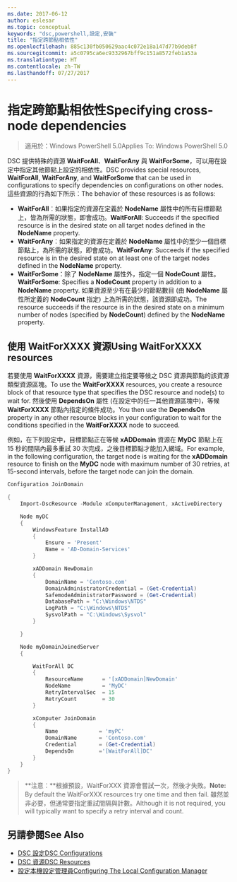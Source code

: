 ```yaml
---
ms.date: 2017-06-12
author: eslesar
ms.topic: conceptual
keywords: "dsc,powershell,設定,安裝"
title: "指定跨節點相依性"
ms.openlocfilehash: 885c130fb050629aac4c072e18a147d77b9deb8f
ms.sourcegitcommit: a5c0795ca6ec9332967bff9c151a8572feb1a53a
ms.translationtype: HT
ms.contentlocale: zh-TW
ms.lasthandoff: 07/27/2017
---
```

# <a name="specifying-cross-node-dependencies"></a><span data-ttu-id="baf03-103">指定跨節點相依性</span><span class="sxs-lookup"><span data-stu-id="baf03-103">Specifying cross-node dependencies</span></span>

> <span data-ttu-id="baf03-104">適用於：Windows PowerShell 5.0</span><span class="sxs-lookup"><span data-stu-id="baf03-104">Applies To: Windows PowerShell 5.0</span></span>

<span data-ttu-id="baf03-105">DSC 提供特殊的資源 **WaitForAll**、**WaitForAny** 與 **WaitForSome**，可以用在設定中指定其他節點上設定的相依性。</span><span class="sxs-lookup"><span data-stu-id="baf03-105">DSC provides special resources, **WaitForAll**, **WaitForAny**, and **WaitForSome** that can be used in configurations to specify dependencies on configurations on other nodes.</span></span> <span data-ttu-id="baf03-106">這些資源的行為如下所示︰</span><span class="sxs-lookup"><span data-stu-id="baf03-106">The behavior of these resources is as follows:</span></span>

* <span data-ttu-id="baf03-107">**WaitForAll**︰如果指定的資源在定義於 **NodeName** 屬性中的所有目標節點上，皆為所需的狀態，即會成功。</span><span class="sxs-lookup"><span data-stu-id="baf03-107">**WaitForAll**: Succeeds if the specified resource is in the desired state on all target nodes defined in the **NodeName** property.</span></span>
* <span data-ttu-id="baf03-108">**WaitForAny**︰如果指定的資源在定義於 **NodeName** 屬性中的至少一個目標節點上，為所需的狀態，即會成功。</span><span class="sxs-lookup"><span data-stu-id="baf03-108">**WaitForAny**: Succeeds if the specified resource is in the desired state on at least one of the target nodes defined in the **NodeName** property.</span></span>
* <span data-ttu-id="baf03-109">**WaitForSome**：除了 **NodeName** 屬性外，指定一個 **NodeCount** 屬性。</span><span class="sxs-lookup"><span data-stu-id="baf03-109">**WaitForSome**: Specifies a **NodeCount** property in addition to a **NodeName** property.</span></span> <span data-ttu-id="baf03-110">如果資源至少有在最少的節點數目 (由 **NodeName** 屬性所定義的 **NodeCount** 指定) 上為所需的狀態，該資源即成功。</span><span class="sxs-lookup"><span data-stu-id="baf03-110">The resource succeeds if the resource is in the desired state on a minimum number of nodes (specified by **NodeCount**) defined by the **NodeName** property.</span></span> 

## <a name="using-waitforxxxx-resources"></a><span data-ttu-id="baf03-111">使用 WaitForXXXX 資源</span><span class="sxs-lookup"><span data-stu-id="baf03-111">Using WaitForXXXX resources</span></span>

<span data-ttu-id="baf03-112">若要使用 **WaitForXXXX** 資源，需要建立指定要等候之 DSC 資源與節點的該資源類型資源區塊。</span><span class="sxs-lookup"><span data-stu-id="baf03-112">To use the **WaitForXXXX** resources, you create a resource block of that resource type that specifies the DSC resource and node(s) to wait for.</span></span> <span data-ttu-id="baf03-113">然後使用 **DependsOn** 屬性 (在設定中的任一其他資源區塊中)，等候 **WaitForXXXX** 節點內指定的條件成功。</span><span class="sxs-lookup"><span data-stu-id="baf03-113">You then use the **DependsOn** property in any other resource blocks in your configuration to wait for the conditions specified in the **WaitForXXXX** node to succeed.</span></span>

<span data-ttu-id="baf03-114">例如，在下列設定中，目標節點正在等候 **xADDomain** 資源在 **MyDC** 節點上在 15 秒的間隔內最多重試 30 次完成，之後目標節點才能加入網域。</span><span class="sxs-lookup"><span data-stu-id="baf03-114">For example, in the following configuration, the target node is waiting for the **xADDomain** resource to finish on the **MyDC** node with maximum number of 30 retries, at 15-second intervals, before the target node can join the domain.</span></span>

```powershell
Configuration JoinDomain

{
    Import-DscResource -Module xComputerManagement, xActiveDirectory

    Node myDC
    {
        WindowsFeature InstallAD
        {
            Ensure = 'Present' 
            Name = 'AD-Domain-Services' 
        }

        xADDomain NewDomain 
        { 
            DomainName = 'Contoso.com'            
            DomainAdministratorCredential = (Get-Credential)
            SafemodeAdministratorPassword = (Get-Credential)
            DatabasePath = "C:\Windows\NTDS"
            LogPath = "C:\Windows\NTDS"
            SysvolPath = "C:\Windows\Sysvol"
        }

    }

    Node myDomainJoinedServer
    {

        WaitForAll DC
        {
            ResourceName      = '[xADDomain]NewDomain'
            NodeName          = 'MyDC'
            RetryIntervalSec  = 15
            RetryCount        = 30
        }

        xComputer JoinDomain
        {
            Name             = 'myPC'
            DomainName       = 'Contoso.com'
            Credential       = (Get-Credential)
            DependsOn        ='[WaitForAll]DC'
        }
    }
}
```

><span data-ttu-id="baf03-115">**注意︰**根據預設，WaitForXXX 資源會嘗試一次，然後才失敗。</span><span class="sxs-lookup"><span data-stu-id="baf03-115">**Note:** By default the WaitForXXX resources try one time and then fail.</span></span> <span data-ttu-id="baf03-116">雖然並非必要，但通常要指定重試間隔與計數。</span><span class="sxs-lookup"><span data-stu-id="baf03-116">Although it is not required, you will typically want to specify a retry interval and count.</span></span>

## <a name="see-also"></a><span data-ttu-id="baf03-117">另請參閱</span><span class="sxs-lookup"><span data-stu-id="baf03-117">See Also</span></span>
* [<span data-ttu-id="baf03-118">DSC 設定</span><span class="sxs-lookup"><span data-stu-id="baf03-118">DSC Configurations</span></span>](configurations.md)
* [<span data-ttu-id="baf03-119">DSC 資源</span><span class="sxs-lookup"><span data-stu-id="baf03-119">DSC Resources</span></span>](resources.md)
* [<span data-ttu-id="baf03-120">設定本機設定管理員</span><span class="sxs-lookup"><span data-stu-id="baf03-120">Configuring The Local Configuration Manager</span></span>](metaConfig.md)


